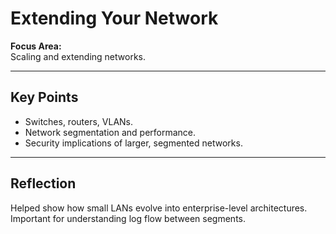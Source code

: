 # Extending Your Network

**Focus Area:**  
Scaling and extending networks.

---

## Key Points
- Switches, routers, VLANs.
- Network segmentation and performance.
- Security implications of larger, segmented networks.

---

## Reflection
Helped show how small LANs evolve into enterprise-level architectures.  
Important for understanding log flow between segments.
